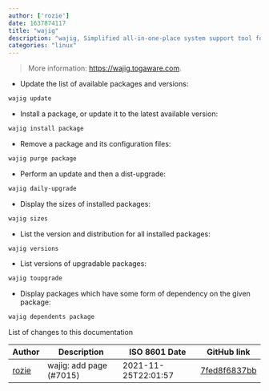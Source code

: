 ```yaml
---
author: ['rozie']
date: 1637874117
title: "wajig"
description: "wajig, Simplified all-in-one-place system support tool for Debian-based systems."
categories: "linux"
---
```

> More information: <https://wajig.togaware.com>.

- Update the list of available packages and versions:

```bash
wajig update
```

- Install a package, or update it to the latest available version:

```bash
wajig install package
```

- Remove a package and its configuration files:

```bash
wajig purge package
```

- Perform an update and then a dist-upgrade:

```bash
wajig daily-upgrade
```

- Display the sizes of installed packages:

```bash
wajig sizes
```

- List the version and distribution for all installed packages:

```bash
wajig versions
```

- List versions of upgradable packages:

```bash
wajig toupgrade
```

- Display packages which have some form of dependency on the given package:

```bash
wajig dependents package
```
List of changes to this documentation


Author | Description | ISO 8601 Date | GitHub link
------|-----|-----|-----
[rozie](mailto:rozie@poczta.onet.pl) | wajig: add page (#7015) | 2021-11-25T22:01:57 | [7fed8f6837bb](https://github.com/tldr-pages/tldr/commit/7fed8f6837bb4b79d3be0586fc97aaf37f9da50f)

